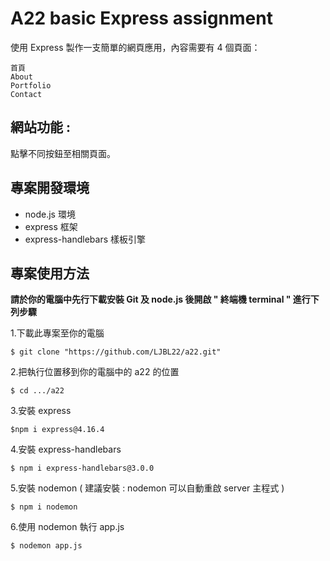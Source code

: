 # A22 basic Express assignment
使用 Express 製作一支簡單的網頁應用，內容需要有 4 個頁面：

    首頁
    About
    Portfolio
    Contact


## 網站功能 :
點擊不同按鈕至相關頁面。


## 專案開發環境
- node.js 環境
- express 框架
- express-handlebars 樣板引擎

## 專案使用方法
**請於你的電腦中先行下載安裝 Git 及 node.js 後開啟 " 終端機 terminal " 進行下列步驟**  

1.下載此專案至你的電腦  
```
$ git clone "https://github.com/LJBL22/a22.git"
```
2.把執行位置移到你的電腦中的 a22 的位置  
```
$ cd .../a22
```
3.安裝 express
```
$npm i express@4.16.4
```
4.安裝 express-handlebars  
```
$ npm i express-handlebars@3.0.0
```
5.安裝 nodemon ( 建議安裝 : nodemon 可以自動重啟 server 主程式 )  
```
$ npm i nodemon
```
6.使用 nodemon 執行 app.js
```
$ nodemon app.js
```